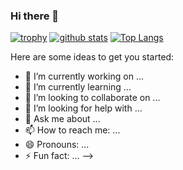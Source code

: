 ### Hi there 👋

[![trophy](https://github-profile-trophy.vercel.app/?username=YumizSui&theme=onedark)](https://github.com/ryo-ma/github-profile-trophy)
[![github stats](https://github-readme-stats.vercel.app/api?username=YumizSui&theme=monokai)](https://github.com/anuraghazra/github-readme-stats)
[![Top Langs](https://github-readme-stats.vercel.app/api/top-langs/?username=YumizSui&layout=compact&theme=monokai)](https://github.com/anuraghazra/github-readme-stats)

Here are some ideas to get you started:

- 🔭 I’m currently working on ...
- 🌱 I’m currently learning ...
- 👯 I’m looking to collaborate on ...
- 🤔 I’m looking for help with ...
- 💬 Ask me about ...
- 📫 How to reach me: ...
- 😄 Pronouns: ...
- ⚡ Fun fact: ...
-->
